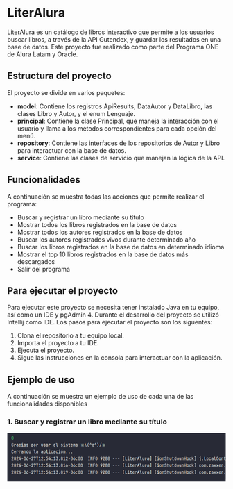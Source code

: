
# LiterAlura

LiterAlura es un catálogo de libros interactivo que permite a los usuarios buscar libros, a través de la API Gutendex, y guardar los resultados en una base de datos. Este proyecto fue realizado como parte del Programa ONE de Alura Latam y Oracle. 

## Estructura del proyecto
El proyecto se divide en varios paquetes:
- **model**: Contiene los registros ApiResults, DataAutor y DataLibro, las clases Libro y Autor, y el enum Lenguaje.
- **principal**: Contiene la clase Principal, que maneja la interacción con el usuario y llama a los métodos correspondientes para cada opción del menú.
- **repository**: Contiene las interfaces de los repositorios de Autor y Libro para interactuar con la base de datos.
- **service**: Contiene las clases de servicio que manejan la lógica de la API.

## Funcionalidades
A continuación se muestra todas las acciones que permite realizar el programa:
- Buscar y registrar un libro mediante su título
- Mostrar todos los libros registrados en la base de datos
- Mostrar todos los autores registrados en la base de datos
- Buscar los autores registrados vivos durante determinado año
- Buscar los libros registrados en la base de datos en determinado idioma
- Mostrar el top 10 libros registrados en la base de datos más descargados
- Salir del programa

## Para ejecutar el proyecto
Para ejecutar este proyecto se necesita tener instalado Java en tu equipo, así como un IDE y pgAdmin 4. Durante el desarrollo del proyecto se utilizó Intellij como IDE. Los pasos para ejecutar el proyecto son los siguentes:

  1. Clona el repositorio a tu equipo local.
  2. Importa el proyecto a tu IDE.
  3. Ejecuta el proyecto.
  4. Sigue las instrucciones en la consola para interactuar con la aplicación.
  
## Ejemplo de uso
A continuación se muestra un ejemplo de uso de cada una de las funcionalidades disponibles

### 1. Buscar y registrar un libro mediante su título
<img src="https://github.com/DanniiRiiv/LiterAlura/blob/master/img/opcion0.PNG">
